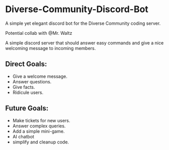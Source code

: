 # Diverse-Community-Discord-Bot
A simple yet elegant discord bot for the Diverse Community coding server.

Potential collab with @Mr. Waltz

A simple discord server that should answer easy commands and give a nice welcoming message to incoming members.

## Direct Goals:
- Give a welcome message.
- Answer questions.
- Give facts.
- Ridicule users.

## Future Goals:
- Make tickets for new users.
- Answer complex queries.
- Add a simple mini-game.
- AI chatbot
- simplify and cleanup code.
